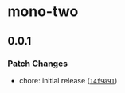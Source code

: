 # mono-two

## 0.0.1

### Patch Changes

- chore: initial release ([`14f9a91`](https://github.com/jsrepojs/example-monorepo/commit/14f9a915fc62289a441f45297218db7eee8d7ada))

